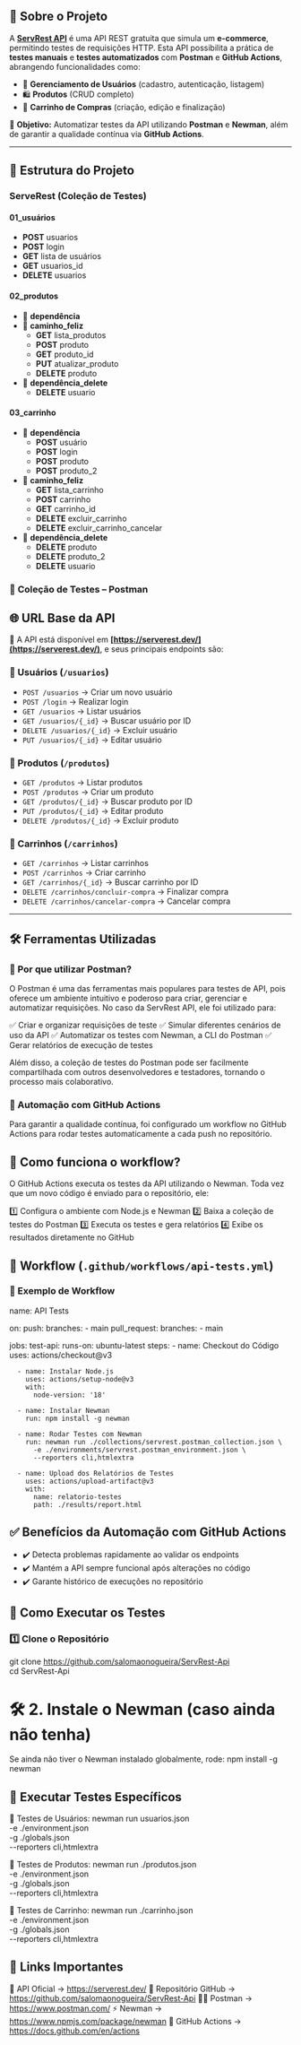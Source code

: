 ## 📌 Sobre o Projeto  

A **[ServRest API](https://serverest.dev/)** é uma API REST gratuita que simula um **e-commerce**, permitindo testes de requisições HTTP. Esta API possibilita a prática de **testes manuais** e **testes automatizados** com **Postman** e **GitHub Actions**, abrangendo funcionalidades como:  

- 📌 **Gerenciamento de Usuários** (cadastro, autenticação, listagem)  
- 🛍️ **Produtos** (CRUD completo)  
- 🛒 **Carrinho de Compras** (criação, edição e finalização)  

📢 **Objetivo:** Automatizar testes da API utilizando **Postman** e **Newman**, além de garantir a qualidade contínua via **GitHub Actions**.  

---

## 📂 Estrutura do Projeto

### ServeRest (Coleção de Testes)

#### 01_usuários
- **POST** usuarios  
- **POST** login  
- **GET** lista de usuários  
- **GET** usuarios_id  
- **DELETE** usuarios  

#### 02_produtos
- 📁 **dependência**  
- 📁 **caminho_feliz**  
  - **GET** lista_produtos  
  - **POST** produto  
  - **GET** produto_id  
  - **PUT** atualizar_produto  
  - **DELETE** produto  
- 📁 **dependência_delete**  
  - **DELETE** usuario  

#### 03_carrinho
- 📁 **dependência**  
  - **POST** usuário  
  - **POST** login  
  - **POST** produto  
  - **POST** produto_2  
- 📁 **caminho_feliz**  
  - **GET** lista_carrinho  
  - **POST** carrinho  
  - **GET** carrinho_id  
  - **DELETE** excluir_carrinho  
  - **DELETE** excluir_carrinho_cancelar  
- 📁 **dependência_delete**  
  - **DELETE** produto  
  - **DELETE** produto_2  
  - **DELETE** usuario  


### 🔹 **Coleção de Testes – Postman**  

## 🌐 URL Base da API  

📌 A API está disponível em **[https://serverest.dev/](https://serverest.dev/)**, e seus principais endpoints são:  

### 🔹 Usuários (`/usuarios`)  
- `POST /usuarios` → Criar um novo usuário  
- `POST /login` → Realizar login  
- `GET /usuarios` → Listar usuários  
- `GET /usuarios/{_id}` → Buscar usuário por ID  
- `DELETE /usuarios/{_id}` → Excluir usuário  
- `PUT /usuarios/{_id}` → Editar usuário  

### 🔹 Produtos (`/produtos`)  
- `GET /produtos` → Listar produtos  
- `POST /produtos` → Criar um produto  
- `GET /produtos/{_id}` → Buscar produto por ID  
- `PUT /produtos/{_id}` → Editar produto  
- `DELETE /produtos/{_id}` → Excluir produto  

### 🔹 Carrinhos (`/carrinhos`)  
- `GET /carrinhos` → Listar carrinhos  
- `POST /carrinhos` → Criar carrinho  
- `GET /carrinhos/{_id}` → Buscar carrinho por ID  
- `DELETE /carrinhos/concluir-compra` → Finalizar compra  
- `DELETE /carrinhos/cancelar-compra` → Cancelar compra  

---

## 🛠️ Ferramentas Utilizadas  

### 📌 Por que utilizar Postman?
O Postman é uma das ferramentas mais populares para testes de API, pois oferece um ambiente intuitivo e poderoso para criar, gerenciar e automatizar requisições. No caso da ServRest API, ele foi utilizado para:

✅ Criar e organizar requisições de teste
✅ Simular diferentes cenários de uso da API
✅ Automatizar os testes com Newman, a CLI do Postman
✅ Gerar relatórios de execução de testes

Além disso, a coleção de testes do Postman pode ser facilmente compartilhada com outros desenvolvedores e testadores, tornando o processo mais colaborativo.

### 🚀 Automação com GitHub Actions  

Para garantir a qualidade contínua, foi configurado um workflow no GitHub Actions para rodar testes automaticamente a cada push no repositório.

## 📜 Como funciona o workflow?
O GitHub Actions executa os testes da API utilizando o Newman. Toda vez que um novo código é enviado para o repositório, ele:

1️⃣ Configura o ambiente com Node.js e Newman
2️⃣ Baixa a coleção de testes do Postman
3️⃣ Executa os testes e gera relatórios
4️⃣ Exibe os resultados diretamente no GitHub

## 📜 Workflow (`.github/workflows/api-tests.yml`)  

### 📄 Exemplo de Workflow  

name: API Tests

on:
  push:
    branches:
      - main
  pull_request:
    branches:
      - main

jobs:
  test-api:
    runs-on: ubuntu-latest
    steps:
      - name: Checkout do Código
        uses: actions/checkout@v3

      - name: Instalar Node.js
        uses: actions/setup-node@v3
        with:
          node-version: '18'

      - name: Instalar Newman
        run: npm install -g newman

      - name: Rodar Testes com Newman
        run: newman run ./collections/servrest.postman_collection.json \
          -e ./environments/servrest.postman_environment.json \
          --reporters cli,htmlextra

      - name: Upload dos Relatórios de Testes
        uses: actions/upload-artifact@v3
        with:
          name: relatorio-testes
          path: ./results/report.html

## ✅ Benefícios da Automação com GitHub Actions  
- ✔️ Detecta problemas rapidamente ao validar os endpoints  
- ✔️ Mantém a API sempre funcional após alterações no código  
- ✔️ Garante histórico de execuções no repositório  

## 🚀 Como Executar os Testes  

### 1️⃣ Clone o Repositório  

git clone https://github.com/salomaonogueira/ServRest-Api  
cd ServRest-Api  

# 🛠️ 2. Instale o Newman (caso ainda não tenha)
Se ainda não tiver o Newman instalado globalmente, rode:
npm install -g newman

## 📝 Executar Testes Específicos
🔹 Testes de Usuários:
newman run usuarios.json \
  -e ./environment.json \
  -g ./globals.json \
  --reporters cli,htmlextra

🔹 Testes de Produtos:
newman run ./produtos.json \
  -e ./environment.json \
  -g ./globals.json \
  --reporters cli,htmlextra

🔹 Testes de Carrinho:
newman run ./carrinho.json \
  -e ./environment.json \
  -g ./globals.json \
  --reporters cli,htmlextra

## 🔗 Links Importantes
📌 API Oficial → https://serverest.dev/
📂 Repositório GitHub → https://github.com/salomaonogueira/ServRest-Api
🧑‍💻 Postman → https://www.postman.com/
⚡ Newman → https://www.npmjs.com/package/newman
🔧 GitHub Actions → https://docs.github.com/en/actions

